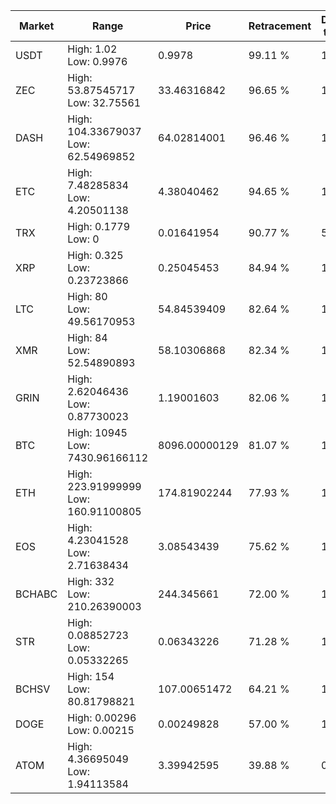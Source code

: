 | Market | Range | Price| Retracement | Doubles to 50% |
| --- | --- | --- | --- | --- |
| USDT | High: 1.02<br />Low: 0.9976 | 0.9978 | 99.11 % | 1.01 |
| ZEC | High: 53.87545717<br />Low: 32.75561 | 33.46316842 | 96.65 % | 1.29 |
| DASH | High: 104.33679037<br />Low: 62.54969852 | 64.02814001 | 96.46 % | 1.30 |
| ETC | High: 7.48285834<br />Low: 4.20501138 | 4.38040462 | 94.65 % | 1.33 |
| TRX | High: 0.1779<br />Low: 0 | 0.01641954 | 90.77 % | 5.42 |
| XRP | High: 0.325<br />Low: 0.23723866 | 0.25045453 | 84.94 % | 1.12 |
| LTC | High: 80<br />Low: 49.56170953 | 54.84539409 | 82.64 % | 1.18 |
| XMR | High: 84<br />Low: 52.54890893 | 58.10306868 | 82.34 % | 1.18 |
| GRIN | High: 2.62046436<br />Low: 0.87730023 | 1.19001603 | 82.06 % | 1.47 |
| BTC | High: 10945<br />Low: 7430.96166112 | 8096.00000129 | 81.07 % | 1.13 |
| ETH | High: 223.91999999<br />Low: 160.91100805 | 174.81902244 | 77.93 % | 1.10 |
| EOS | High: 4.23041528<br />Low: 2.71638434 | 3.08543439 | 75.62 % | 1.13 |
| BCHABC | High: 332<br />Low: 210.26390003 | 244.345661 | 72.00 % | 1.11 |
| STR | High: 0.08852723<br />Low: 0.05332265 | 0.06343226 | 71.28 % | 1.12 |
| BCHSV | High: 154<br />Low: 80.81798821 | 107.00651472 | 64.21 % | 1.10 |
| DOGE | High: 0.00296<br />Low: 0.00215 | 0.00249828 | 57.00 % | 1.02 |
| ATOM | High: 4.36695049<br />Low: 1.94113584 | 3.39942595 | 39.88 % | 0.00 |
